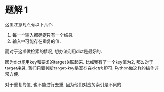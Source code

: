 # 题解 1

这里注意的点有以下几个:

1. 每一个输入都确定只有一个结果. 
2. 输入中可能存在重复的值. 

而对于这样做检索的情况, 想办法利用dict是最好的. 

因为dict能用key和要求的target关联起来. 比如我有了一个key值为2, 那么对于target来说, 我们只要判断target-key是否存在dict内即可. Python做这样的操作非常方便. 

对于重复的值, 也不能进行去重, 因为他们对应的索引是不同的. 